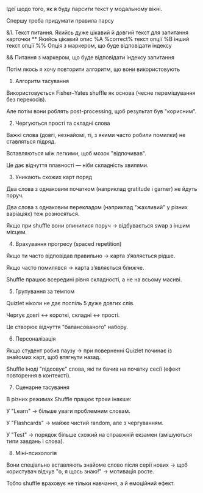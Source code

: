Ідеї щодо того, як я буду парсити текст у модальному вікні.

Спершу треба придумати правила парсу

&1. Текст питання. Якийсь дуже цікавий й довгий текст для запитання карточки
** Якийсь цікавий опис
%A %correct% текст опції
%B інший текст опції
%% Опція з маркером, що буде відповідати індексу

&& Питання з маркером, що буде відповідати індексу запитання



Потім якось я хочу повторити алгоритм, що вони використовують


1. Алгоритм тасування

Використовується Fisher–Yates shuffle як основа (чесне перемішування без перекосів).

Але потім вони роблять post-processing, щоб результат був "корисним".

2. Чергуються прості та складні слова

Важкі слова (довгі, незнайомі, ті, з якими часто робили помилки) не ставляться підряд.

Вставляються між легкими, щоб мозок "відпочивав".

Це дає відчуття плавності — ніби складність хвилями.

3. Уникають схожих карт поряд

Два слова з однаковим початком (наприклад gratitude і garner) не йдуть поруч.

Два слова з однаковим перекладом (наприклад "жахливий" у різних варіаціях) теж розносяться.

Якщо при shuffle вони опинилися поруч → відбувається swap з іншим місцем.

4. Врахування прогресу (spaced repetition)

Якщо ти часто відповідав правильно → карта з’являється рідше.

Якщо часто помилявся → карта з’являється ближче.

Shuffle працює всередині рівня складності, а не на всьому масиві.

5. Групування за темпом

Quizlet ніколи не дає поспіль 5 дуже довгих слів.

Чергує довгі ↔ короткі, складні ↔ прості.

Це створює відчуття "балансованого" набору.

6. Персоналізація

Якщо студент робив паузу → при поверненні Quizlet починає із знайомих карт, щоб втягнути назад.

Shuffle іноді "підсовує" слова, які ти бачив на початку сесії (ефект повторення в контексті).

7. Сценарне тасування

В різних режимах Shuffle працює трохи інакше:

У "Learn" → більше уваги проблемним словам.

У "Flashcards" → майже чистий random, але з чергуванням.

У "Test" → порядок більше схожий на справжній екзамен (змішуються типи завдань і слова).

8. Міні-психологія

Вони спеціально вставляють знайоме слово після серії нових → щоб користувач відчув "о, я щось знаю!" → мотивація росте.

Тобто shuffle враховує не тільки навчання, а й емоційний ефект.